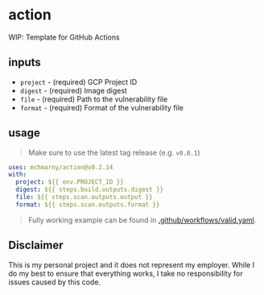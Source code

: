 # action

WIP: Template for GitHub Actions 

## inputs

* `project` - (required) GCP Project ID
* `digest` - (required) Image digest
* `file` - (required) Path to the vulnerability file
* `format` - (required) Format of the vulnerability file


## usage

> Make sure to use the latest tag release (e.g. `v0.0.1`)

```yaml
uses: mchmarny/action@v0.2.14
with:
  project: ${{ env.PROJECT_ID }}
  digest: ${{ steps.build.outputs.digest }}
  file: ${{ steps.scan.outputs.output }}
  format: ${{ steps.scan.outputs.format }}
```

> Fully working example can be found in [.github/workflows/valid.yaml](../../.github/workflows/valid.yaml).


## Disclaimer

This is my personal project and it does not represent my employer. While I do my best to ensure that everything works, I take no responsibility for issues caused by this code.
